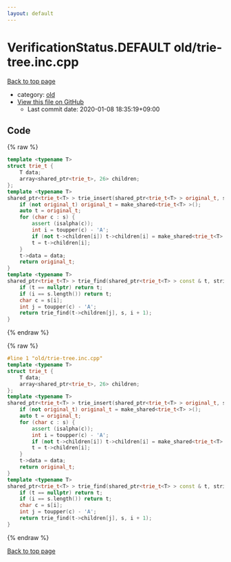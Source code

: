 ```yaml
---
layout: default
---
```


<!-- mathjax config similar to math.stackexchange -->
<script type="text/javascript" async
  src="https://cdnjs.cloudflare.com/ajax/libs/mathjax/2.7.5/MathJax.js?config=TeX-MML-AM_CHTML">
</script>
<script type="text/x-mathjax-config">
  MathJax.Hub.Config({
    TeX: { equationNumbers: { autoNumber: "AMS" }},
    tex2jax: {
      inlineMath: [ ['$','$'] ],
      processEscapes: true
    },
    "HTML-CSS": { matchFontHeight: false },
    displayAlign: "left",
    displayIndent: "2em"
  });
</script>

<script type="text/javascript" src="https://cdnjs.cloudflare.com/ajax/libs/jquery/3.4.1/jquery.min.js"></script>
<script src="https://cdn.jsdelivr.net/npm/jquery-balloon-js@1.1.2/jquery.balloon.min.js" integrity="sha256-ZEYs9VrgAeNuPvs15E39OsyOJaIkXEEt10fzxJ20+2I=" crossorigin="anonymous"></script>
<script type="text/javascript" src="../../assets/js/copy-button.js"></script>
<link rel="stylesheet" href="../../assets/css/copy-button.css" />


# VerificationStatus.DEFAULT old/trie-tree.inc.cpp

<a href="../../index.html">Back to top page</a>

* category: <a href="../../index.html#149603e6c03516362a8da23f624db945">old</a>
* <a href="{{ site.github.repository_url }}/blob/master/old/trie-tree.inc.cpp">View this file on GitHub</a>
    - Last commit date: 2020-01-08 18:35:19+09:00




## Code

<a id="unbundled"></a>
{% raw %}
```cpp
template <typename T>
struct trie_t {
    T data;
    array<shared_ptr<trie_t>, 26> children;
};
template <typename T>
shared_ptr<trie_t<T> > trie_insert(shared_ptr<trie_t<T> > original_t, string const & s, T data) {
    if (not original_t) original_t = make_shared<trie_t<T> >();
    auto t = original_t;
    for (char c : s) {
        assert (isalpha(c));
        int i = toupper(c) - 'A';
        if (not t->children[i]) t->children[i] = make_shared<trie_t<T> >();
        t = t->children[i];
    }
    t->data = data;
    return original_t;
}
template <typename T>
shared_ptr<trie_t<T> > trie_find(shared_ptr<trie_t<T> > const & t, string const & s, int i) {
    if (t == nullptr) return t;
    if (i == s.length()) return t;
    char c = s[i];
    int j = toupper(c) - 'A';
    return trie_find(t->children[j], s, i + 1);
}

```
{% endraw %}

<a id="bundled"></a>
{% raw %}
```cpp
#line 1 "old/trie-tree.inc.cpp"
template <typename T>
struct trie_t {
    T data;
    array<shared_ptr<trie_t>, 26> children;
};
template <typename T>
shared_ptr<trie_t<T> > trie_insert(shared_ptr<trie_t<T> > original_t, string const & s, T data) {
    if (not original_t) original_t = make_shared<trie_t<T> >();
    auto t = original_t;
    for (char c : s) {
        assert (isalpha(c));
        int i = toupper(c) - 'A';
        if (not t->children[i]) t->children[i] = make_shared<trie_t<T> >();
        t = t->children[i];
    }
    t->data = data;
    return original_t;
}
template <typename T>
shared_ptr<trie_t<T> > trie_find(shared_ptr<trie_t<T> > const & t, string const & s, int i) {
    if (t == nullptr) return t;
    if (i == s.length()) return t;
    char c = s[i];
    int j = toupper(c) - 'A';
    return trie_find(t->children[j], s, i + 1);
}

```
{% endraw %}

<a href="../../index.html">Back to top page</a>

